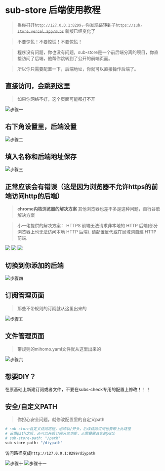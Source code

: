 # sub-store 后端使用教程

> ~~当你打开`http://127.0.0.1:8299`，你发现跳转到了`https://sub-store.vercel.app/subs`~~ 新版已经变化了

> 不要惊慌！不要惊慌！不要惊慌！

> 程序没有问题，你也没有问题，sub-store是一个前后端分离的项目，你直接访问了后端，他帮你跳转到了公开的前端页面。

> 所以你只需要配置一下，后端地址，你就可以直接操作后端了。
## 直接访问，会跳到这里
> 如果你网络不好，这个页面可能都打不开

![步骤一](./images/sub-store1.png)

## 右下角设置里，后端设置
![步骤二](./images/sub-store2.png)

## 填入名称和后端地址保存
![步骤三](./images/sub-store3.png)

## 正常应该会有错误（这是因为浏览器不允许https的前端访问http的后端）

> **chrome内核浏览器的解决方案** 其他浏览器也差不多是这种问题，自行谷歌解决方案

> 小一佬提供的解决方案： HTTPS 前端无法请求非本地的 HTTP 后端(部分浏览器上也无法访问本地 HTTP 后端). 请配置反代或在局域网自建 HTTP 前端.

![](./images/sub-store7.png)
![](./images/sub-store8.png)
![](./images/sub-store9.png)
## 切换到你添加的后端
![步骤四](./images/sub-store4.png)

## 订阅管理页面
> 那些不带规则的订阅就从这里出来的

![步骤五](./images/sub-store5.png)

## 文件管理页面
> 带规则的mihomo.yaml文件就从这里出来的

![步骤六](./images/sub-store6.png)

## 想要DIY？

在原基础上新建订阅或者文件，不要在subs-check专用的配置上修改！！！

## 安全/自定义PATH
> 你担心安全问题，就修改配置里的自定义path
```bash
# sub-store自定义访问路径，必须以/开头，后续访问订阅也要带上此路径
# 设置path之后，还可以开启订阅分享功能，无需暴露真实的path
# sub-store-path: "/path"
sub-store-path: "/diypath"
```
访问路径变成`http://127.0.0.1:8299/diypath`

![步骤十](./images/sub-store10.png)
![步骤十一](./images/sub-store11.png)